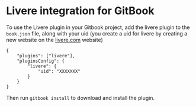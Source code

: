 # Livere integration for GitBook

To use the Livere plugin in your Gitbook project, add the livere plugin to the `book.json` file, along with your uid (you create a uid for livere by creating a new website on the [livere.com](https://livere.com/) website)

```
{
    "plugins": ["livere"],
    "pluginsConfig": {
        "livere": {
            "uid": "XXXXXXX"
        }
    }
}
```

Then run `gitbook install` to download and install the plugin.
